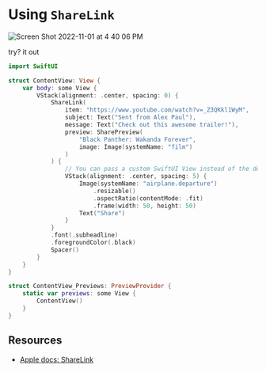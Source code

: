 # Using `ShareLink`

![Screen Shot 2022-11-01 at 4 40 06 PM](https://user-images.githubusercontent.com/1819208/199336837-4185c13f-4a80-4eec-8839-a69155f1b037.png)


try? it out 

```swift
import SwiftUI

struct ContentView: View {
    var body: some View {
        VStack(alignment: .center, spacing: 0) {
            ShareLink(
                item: "https://www.youtube.com/watch?v=_Z3QKkl1WyM",
                subject: Text("Sent from Alex Paul"),
                message: Text("Check out this awesome trailer!"),
                preview: SharePreview(
                    "Black Panther: Wakanda Forever",
                    image: Image(systemName: "film")
                )
            ) {
                // You can pass a custom SwiftUI View instead of the default Share Icon
                VStack(alignment: .center, spacing: 5) {
                    Image(systemName: "airplane.departure")
                        .resizable()
                        .aspectRatio(contentMode: .fit)
                        .frame(width: 50, height: 50)
                    Text("Share")
                }
            }
            .font(.subheadline)
            .foregroundColor(.black)
            Spacer()
        }
    }
}

struct ContentView_Previews: PreviewProvider {
    static var previews: some View {
        ContentView()
    }
}
```

## Resources 

* [Apple docs: ShareLink](https://developer.apple.com/documentation/swiftui/sharelink)
